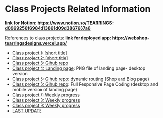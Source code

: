 # Class Projects Related Information
**link for Notion: https://www.notion.so/TEARRINGS-d0969256f6984d13861d09d3867667a6**

References to class projects:
**link for deployed app: https://webshop-tearringsdesigns.vercel.app/**

- [Class project 1: [short title]](/class-projects/class-project-1/)
- [Class project 2: [short title]](/class-projects/class-project-2/)
- [Class project 3: Gihub repo](/semester-project/)
- [Class project 4: Landing page](/class-projects/class-project-4/): PNG file of landing page- desktop version
- [Class project 5: Gihub repo](/semester-project/): dynamic routing (Shop and Blog page)
- [Class project 6: Gihub repo](/class-projects/class-project-4/): Full Responsive Page Coding (desktop and mobile version of landing page)
- [Class project 7: Weekly progress](/class-projects/class-project-7/)
- [Class project 8: Weekly progress](/class-projects/class-project-8/)
- [Class project 9: Weekly progress](/class-projects/class-project-9/)
- [LAST UPDATE](/class-projects/class-project-10/)

